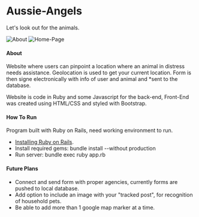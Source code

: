 # Aussie-Angels
Let's look out for the animals.

![About](https://imgur.com/B6j7vjp)
![Home-Page](https://imgur.com/R9vstm7)

#### About
Website where users can pinpoint a location where an animal in distress needs assistance. 
Geolocation is used to get your current location. Form is then signe electronically with info of
user and animal and *sent to the database.

Website is code in Ruby and some Javascript for the back-end, Front-End was created using HTML/CSS and
styled with Bootstrap.

#### How To Run
Program built with Ruby on Rails, need working environment to run.
- [Installing Ruby on Rails](https://gorails.com/setup/osx/10.14-mojave). 
- Install required gems: bundle install --without production
- Run server: bundle exec ruby app.rb


#### Future Plans
  - Connect and send form with proper agencies, currently forms are pushed to local database.
  - Add option to include an image with your "tracked post", for recognition of household pets.
  - Be able to add more than 1 google map marker at a time.
